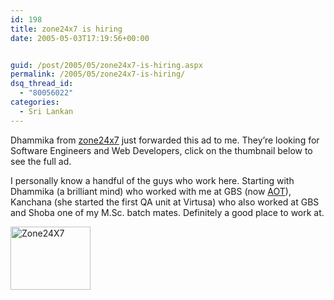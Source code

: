 ```yaml
---
id: 198
title: zone24x7 is hiring
date: 2005-05-03T17:19:56+00:00


guid: /post/2005/05/zone24x7-is-hiring.aspx
permalink: /2005/05/zone24x7-is-hiring/
dsq_thread_id:
  - "80056022"
categories:
  - Sri Lankan
---
```

<p>Dhammika from <a href="http://www.zone24x7.com/home/index.htm">zone24x7</a> just forwarded this ad to me. They&rsquo;re looking for Software Engineers and Web Developers, click on the thumbnail below to see the full ad.</p>
<p>I personally know a handful of&nbsp;the guys who work here. Starting with Dhammika (a brilliant mind) who worked with me at GBS (now <a href="http://www.atlantisonetech.com/">AOT</a>), Kanchana (she started the first QA unit at Virtusa) who also worked at GBS and Shoba one of my M.Sc. batch mates. Definitely a good place to work at.</p>
<p><a href="https://merill.net/wp-content/uploads/contentbinary/Zone24X7.jpg"><img height="101" alt="Zone24X7" src="{{ site.url }}{{ site.baseurl }}/wp-content/uploads/contentbinary/Zone24X7_thumb.jpg" width="128" border="0" /></a></p>